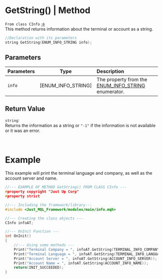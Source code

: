 # GetString() | Method
`From class CInfo` [->](info.md) <br>
This method returns information about the terminal or account as a string.

```cpp
//Declaration with its parameters
string GetString(ENUM_INFO_STRING info);
```

## Parameters
| Parameters |        Type        | Description                                                                                            |
| :--------- | :----------------: | :----------------------------------------------------------------------------------------------------- |
| `info`     | [ENUM_INFO_STRING] | The property from the [ENUM_INFO_STRING](../../enumerations/e_enum_info.md/#ENUM_INFO_STRING) enumerator. |

## Return Value
`string`: <br>
Returns the information as a string or `"-1"` if the information is not available or it was an error.

<br>

# Example
This example will print the terminal language and company, as well as the account server and name.
```cpp
//--- EXAMPLE OF METHOD GetString() FROM CLASS CInfo ---
#property copyright "Just Up Corp"
#property strict

//--- Including the framework/library---
#include <Just_MQL_Framework/modules/main/info.mqh>

//--- Creating the class objects ---
CInfo infoAT;

//--- OnInit Function ---
int OnInit()
{
    //--- Using some methods ---
    Print("Terminal Company = ", infoAT.GetString(TERMINAL_INFO_COMPANY));
    Print("Terminal Language = ", infoAT.GetString(TERMINAL_INFO_LANGUAGE));
    Print("Account Server = ", infoAT.GetString(ACCOUNT_INFO_SERVER));
    Print("Account Name = ", infoAT.GetString(ACCOUNT_INFO_NAME));
    return(INIT_SUCCEEDED);
}
```